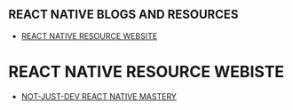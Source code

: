 ## REACT NATIVE BLOGS AND RESOURCES

- [REACT NATIVE RESOURCE WEBSITE](#react-native-resource-webiste)

# REACT NATIVE RESOURCE WEBISTE

- [NOT-JUST-DEV REACT NATIVE MASTERY](https://www.notjust.dev/react-native-mastery)
